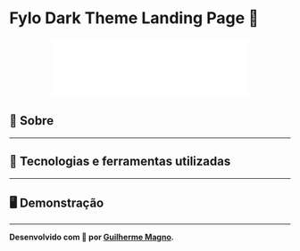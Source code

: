 # Fylo Dark Theme Landing Page 📁
<p align="center">
<img src="img/logo.svg" alt="Fylo logo" title="Fylo logo">
</p>

## 📖 Sobre   

---

## 🚀 Tecnologias e ferramentas utilizadas

---

## 🖥️ Demonstração

---

**Desenvolvido com 🖤 por [Guilherme Magno](https://github.com/devmagno/).**